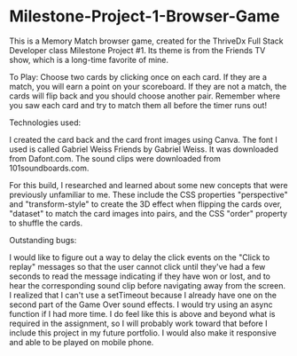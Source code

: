 # Milestone-Project-1-Browser-Game

This is a Memory Match browser game, created for the ThriveDx Full Stack Developer class Milestone Project #1. Its theme is from the Friends TV show, which is a long-time favorite of mine. 

To Play:  Choose two cards by clicking once on each card. If they are a match, you will earn a point on your scoreboard. If they are not a match, the cards will flip back and you should choose another pair. Remember where you saw each card and try to match them all before the timer runs out! 

Technologies used:  

I created the card back and the card front images using Canva. The font I used is called Gabriel Weiss Friends by Gabriel Weiss. It was downloaded from Dafont.com. The sound clips were downloaded from 101soundboards.com. 

For this build, I researched and learned about some new concepts that were previously unfamiliar to me. These include the CSS properties "perspective" and "transform-style" to create the 3D effect when flipping the cards over, "dataset" to match the card images into pairs, and the CSS "order" property to shuffle the cards.

Outstanding bugs: 

I would like to figure out a way to delay the click events on the "Click to replay" messages so that the user cannot click until they've had a few seconds to read the message indicating if they have won or lost, and to hear the corresponding sound clip before navigating away from the screen. I realized that I can't use a setTimeout because I already have one on the second part of the Game Over sound effects. I would try using an async function if I had more time. I do feel like this is above and beyond what is required in the assignment, so I will probably work toward that before I include this project in my future portfolio. I would also make it responsive and able to be played on mobile phone.